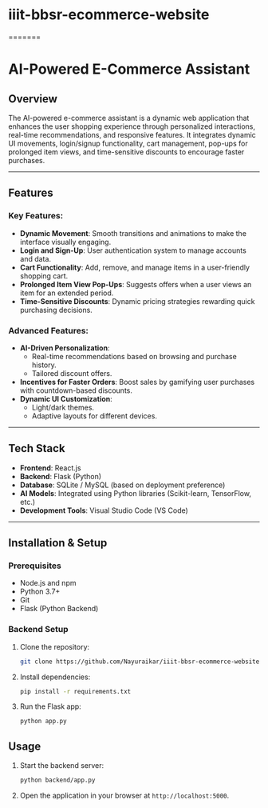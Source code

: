 # iiit-bbsr-ecommerce-website
=======
# AI-Powered E-Commerce Assistant

## Overview
The AI-powered e-commerce assistant is a dynamic web application that enhances the user shopping experience through personalized interactions, real-time recommendations, and responsive features. It integrates dynamic UI movements, login/signup functionality, cart management, pop-ups for prolonged item views, and time-sensitive discounts to encourage faster purchases.

---

## Features

### Key Features:
- **Dynamic Movement**: Smooth transitions and animations to make the interface visually engaging.
- **Login and Sign-Up**: User authentication system to manage accounts and data.
- **Cart Functionality**: Add, remove, and manage items in a user-friendly shopping cart.
- **Prolonged Item View Pop-Ups**: Suggests offers when a user views an item for an extended period.
- **Time-Sensitive Discounts**: Dynamic pricing strategies rewarding quick purchasing decisions.

### Advanced Features:
- **AI-Driven Personalization**: 
  - Real-time recommendations based on browsing and purchase history.
  - Tailored discount offers.
- **Incentives for Faster Orders**: Boost sales by gamifying user purchases with countdown-based discounts.
- **Dynamic UI Customization**: 
  - Light/dark themes.
  - Adaptive layouts for different devices.

---

## Tech Stack

- **Frontend**: React.js
- **Backend**: Flask (Python)
- **Database**: SQLite / MySQL (based on deployment preference)
- **AI Models**: Integrated using Python libraries (Scikit-learn, TensorFlow, etc.)
- **Development Tools**: Visual Studio Code (VS Code)

---

## Installation & Setup

### Prerequisites

- Node.js and npm
- Python 3.7+
- Git
- Flask (Python Backend)

### Backend Setup

1. Clone the repository:
   ```bash
   git clone https://github.com/Nayuraikar/iiit-bbsr-ecommerce-website.git
   ```
2. Install dependencies:
   ```bash
   pip install -r requirements.txt
   ```
3. Run the Flask app:
   ```bash
   python app.py
   ```


## Usage

1. Start the backend server:
   ```bash
   python backend/app.py
   ```
2. Open the application in your browser at `http://localhost:5000`.

